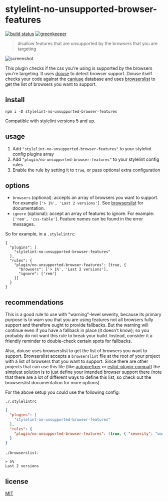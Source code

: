 # stylelint-no-unsupported-browser-features

[![build status][build-badge]][build-url]
[![greenkeeper][greenkeeper-badge]][greenkeeper-url]

> disallow features that are unsupported by the browsers that you are targeting

![screenshot](https://i.imgur.com/YVrqG6P.png)

This plugin checks if the css you're using is supported by the browsers you're targeting.
It uses [doiuse](https://github.com/anandthakker/doiuse) to detect browser support. Doiuse itself
checks your code against the [caniuse](http://caniuse.com/) database and uses [browserslist](https://github.com/ai/browserslist)
to get the list of browsers you want to support.

## install

```
npm i -D stylelint-no-unsupported-browser-features
```

Compatible with stylelint versions 5 and up.

## usage

1. Add `"stylelint-no-unsupported-browser-features"` to your stylelint config plugins array
2. Add `"plugin/no-unsupported-browser-features"` to your stylelint config rules
3. Enable the rule by setting it to `true`, or pass optional extra configuration

## options

* `browsers` (optional): accepts an array of browsers you want to support. For example `['> 1%', 'Last 2 versions']`. See [browserslist](https://github.com/ai/browserslist) for documentation.
* `ignore` (optional): accept an array of features to ignore. For example: `['rem', 'css-table']`. Feature names can be found in the error messages.

So for example, in a `.stylelintrc`:

```
{
  "plugins": [
    "stylelint-no-unsupported-browser-features"
  ],
  "rules": {
    "plugin/no-unsupported-browser-features": [true, {
      "browsers": ['> 1%', 'Last 2 versions'],
      "ignore": ['rem']
    }]
  }
}
```

## recommendations

This is a good rule to use with "warning"-level severity, because its primary purpose is to warn you
that you are using features not all browsers fully support and therefore ought to provide fallbacks.
But the warning will continue even if you have a fallback in place (it doesn't know); so you
probably do not want this rule to break your build. Instead, consider it a friendly reminder to
double-check certain spots for fallbacks.

Also, doiuse uses browserslist to get the list of browsers you want to support. Browserslist accepts a `browserslist`
file at the root of your project with a list of browsers that you want to support. Since there are
other projects that can use this file (like [autoprefixer](https://github.com/postcss/autoprefixer)
or [eslint-plugin-compat](https://github.com/amilajack/eslint-plugin-compat)) the simplest solution
is to just define your intended browser support there (note that there are a lot of different ways
to define this list, so check out the browserslist documentation for more options).

For the above setup you could use the following config:

`./.stylelintrc`

```json
{
  "plugins": [
    "stylelint-no-unsupported-browser-features"
  ],
  "rules": {
    "plugin/no-unsupported-browser-features": [true, { "severity": "warning" }]
  }
}
```

`./browserslist`:

```
> 5%
Last 2 versions
```

## license

[MIT](http://ismay.mit-license.org/)

[build-badge]: https://travis-ci.org/ismay/stylelint-no-unsupported-browser-features.svg?branch=master
[build-url]: https://travis-ci.org/ismay/stylelint-no-unsupported-browser-features
[greenkeeper-badge]: https://badges.greenkeeper.io/ismay/stylelint-no-unsupported-browser-features.svg
[greenkeeper-url]: https://greenkeeper.io/
